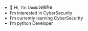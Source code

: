 - 👋 Hi, I’m DคᖙuvͥØkͣeͫ♛ 
- I’m interested in CyberSecurity 
- I’m currently learning CyberSecurity
- I’m python Developer


